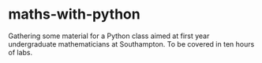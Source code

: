 # maths-with-python

Gathering some material for a Python class aimed at first year undergraduate mathematicians at Southampton. To be covered in ten hours of labs.
